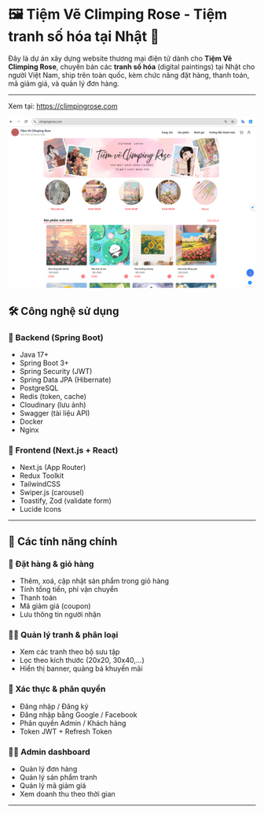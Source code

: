 # 🖼️ Tiệm Vẽ Climping Rose - Tiệm tranh số hóa tại Nhật 🎎

Đây là dự án xây dựng website thương mại điện tử dành cho **Tiệm Vẽ Climping Rose**, chuyên bán các **tranh số hóa** (digital paintings) tại Nhật cho người Việt Nam, ship trên toàn quốc, kèm chức năng đặt hàng, thanh toán, mã giảm giá, và quản lý đơn hàng.

---

Xem tại: https://climpingrose.com

![alt text](image.png)

## 🛠️ Công nghệ sử dụng

### 🔧 Backend (Spring Boot)

- Java 17+
- Spring Boot 3+
- Spring Security (JWT)
- Spring Data JPA (Hibernate)
- PostgreSQL
- Redis (token, cache)
- Cloudinary (lưu ảnh)
- Swagger (tài liệu API)
- Docker
- Nginx

### 🎨 Frontend (Next.js + React)

- Next.js (App Router)
- Redux Toolkit
- TailwindCSS
- Swiper.js (carousel)
- Toastify, Zod (validate form)
- Lucide Icons

---

## 🌟 Các tính năng chính

### 🧾 Đặt hàng & giỏ hàng

- Thêm, xoá, cập nhật sản phẩm trong giỏ hàng
- Tính tổng tiền, phí vận chuyển
- Thanh toán
- Mã giảm giá (coupon)
- Lưu thông tin người nhận

### 👩‍🎨 Quản lý tranh & phân loại

- Xem các tranh theo bộ sưu tập
- Lọc theo kích thước (20x20, 30x40,...)
- Hiển thị banner, quảng bá khuyến mãi

### 🔐 Xác thực & phân quyền

- Đăng nhập / Đăng ký
- Đăng nhập bằng Google / Facebook
- Phân quyền Admin / Khách hàng
- Token JWT + Refresh Token

### 🧑‍💼 Admin dashboard

- Quản lý đơn hàng
- Quản lý sản phẩm tranh
- Quản lý mã giảm giá
- Xem doanh thu theo thời gian

---
